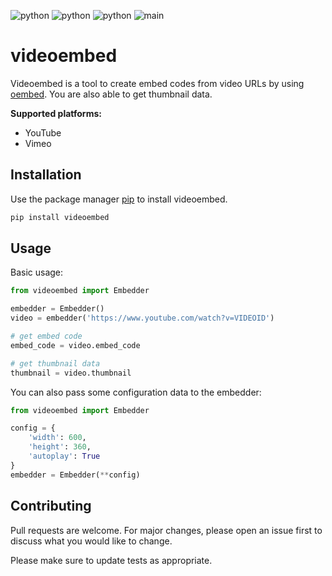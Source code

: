 ![python](https://img.shields.io/badge/Python-3.8-blue)
![python](https://img.shields.io/badge/Python-3.9-blue)
![python](https://img.shields.io/badge/Python-3.10-blue)
![main](https://github.com/phewera/videoembed/actions/workflows/main.yml/badge.svg)

# videoembed

Videoembed is a tool to create embed codes from video URLs by using [oembed](https://oembed.com). You are also able to get thumbnail data.

**Supported platforms:**
* YouTube
* Vimeo


## Installation

Use the package manager [pip](https://pypi.org/project/pip/) to install videoembed.

```bash
pip install videoembed
```

## Usage

Basic usage:

```python
from videoembed import Embedder

embedder = Embedder()
video = embedder('https://www.youtube.com/watch?v=VIDEOID')

# get embed code
embed_code = video.embed_code

# get thumbnail data
thumbnail = video.thumbnail
```

You can also pass some configuration data to the embedder:

```python
from videoembed import Embedder

config = {
    'width': 600,
    'height': 360,
    'autoplay': True
}
embedder = Embedder(**config)
```

## Contributing

Pull requests are welcome. For major changes, please open an issue first to discuss what you would like to change.

Please make sure to update tests as appropriate.
